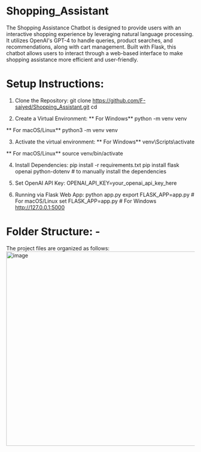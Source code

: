 # Shopping_Assistant
The Shopping Assistance Chatbot is designed to provide users with an interactive shopping experience by leveraging natural language processing. It utilizes OpenAI's GPT-4 to handle queries, product searches, and recommendations, along with cart management. Built with Flask, this chatbot allows users to interact through a web-based interface to make shopping assistance more efficient and user-friendly.

# Setup Instructions:

1.	Clone the Repository:
git clone <https://github.com/F-saiyed/Shopping_Assistant.git>
cd <repository-name>

2.	Create a Virtual Environment:
** For Windows**
python -m venv venv

** For macOS/Linux**
python3 -m venv venv

3.	Activate the virtual environment:
**  For Windows**
venv\Scripts\activate

**  For macOS/Linux**
source venv/bin/activate

4.	Install Dependencies:
pip install -r requirements.txt
pip install flask openai python-dotenv # to manually install the dependencies

5.	Set OpenAI API Key:
OPENAI_API_KEY=your_openai_api_key_here

6.	Running via Flask Web App:
python app.py
export FLASK_APP=app.py # For macOS/Linux
set FLASK_APP=app.py     # For Windows
http://127.0.0.1:5000

# Folder Structure: -
The project files are organized as follows:
<img width="518" alt="image" src="https://github.com/user-attachments/assets/0e8e40ba-892a-4687-ab34-ac67f1e925fd">




